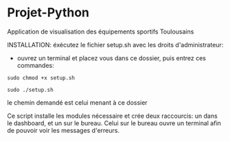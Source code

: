 Projet-Python
=============

Application de visualisation des équipements sportifs Toulousains

INSTALLATION:
éxécutez le fichier setup.sh avec les droits d'administrateur:

* ouvrez un terminal et placez vous dans ce dossier, puis entrez ces commandes:

`sudo chmod +x setup.sh`

`sudo ./setup.sh`

le chemin demandé est celui menant à ce dossier

Ce script installe les modules nécessaire et crée deux raccourcis: un dans le dashboard, et un sur le bureau.
Celui sur le bureau ouvre un terminal afin de pouvoir voir les messages d'erreurs.

